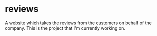 # reviews
A website which takes the reviews from the customers on behalf of the company. This is the project that I'm currently working on.
